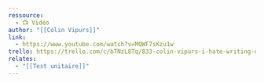 ```yaml
---
ressource:
  - 📺 Vidéo
author: "[[Colin Vipurs]]"
link:
  - https://www.youtube.com/watch?v=MQWF7sKzu1w
trello: https://trello.com/c/bTNzL8Tq/833-colin-vipurs-i-hate-writing-unit-tests-how-come-everybody-else
relates:
  - "[[Test unitaire]]"
---
```

